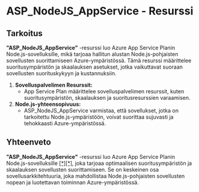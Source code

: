 # ASP_NodeJS_AppService - Resurssi

## Tarkoitus
**"ASP_NodeJS_AppService"** -resurssi luo Azure App Service Planin Node.js-sovelluksille, mikä tarjoaa hallitun alustan Node.js-pohjaisten sovellusten suorittamiseen Azure-ympäristössä. Tämä resurssi määrittelee suoritusympäristön ja skaalauksen asetukset, jotka vaikuttavat suoraan sovellusten suorituskykyyn ja kustannuksiin.

1. **Sovelluspalvelimen Resurssit:**
    * App Service Plan määrittelee sovelluspalvelimen resurssit, kuten suoritusympäristön, skaalauksen ja suoritusresurssien varaamisen.
2. **Node.js-yhteensopivuus:**
    * ASP_NodeJS_AppService varmistaa, että sovellukset, jotka on tarkoitettu Node.js-ympäristöön, voivat suorittaa sujuvasti ja tehokkaasti Azure-ympäristössä.

## Yhteenveto
**"ASP_NodeJS_AppService"** -resurssi luo Azure App Service Planin Node.js-sovelluksille [[*]](appService.md)[[*]](FunctionsApp.md), joka tarjoaa optimaalisen suoritusympäristön ja skaalauksen sovellusten suorittamiseen. Se on keskeinen osa sovellusarkkitehtuuria, joka mahdollistaa Node.js-pohjaisten sovellusten nopean ja luotettavan toiminnan Azure-ympäristössä.
